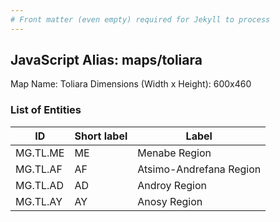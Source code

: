 ```yaml
---
# Front matter (even empty) required for Jekyll to process
---
```


## JavaScript Alias: maps/toliara

Map Name: Toliara
Dimensions (Width x Height): 600x460

### List of Entities

ID | Short label | Label
---|---|---|
MG.TL.ME|ME|Menabe Region
MG.TL.AF|AF|Atsimo-Andrefana Region
MG.TL.AD|AD|Androy Region
MG.TL.AY|AY|Anosy Region

